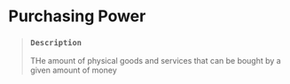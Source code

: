 # Purchasing Power

> ### `Description`
>
> THe amount of physical goods and services that can be bought by a given amount of money
